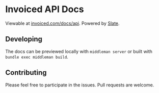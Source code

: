 Invoiced API Docs
========

Viewable at [invoiced.com/docs/api](https://invoiced.com/docs/api). Powered by [Slate](https://github.com/tripit/slate).

## Developing

The docs can be previewed locally with `middleman server` or built with `bundle exec middleman build`.

## Contributing

Please feel free to participate in the issues. Pull requests are welcome.